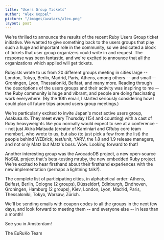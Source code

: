 ```yaml
---
title: "Users Group Tickets"
author: "Alex Koppel"
picture: "/images/avatars/alex.png"
layout: post
---
```

We're thrilled to announce the results of the recent Ruby Users Group ticket initiative.  We wanted to give something back to the users groups that play such a huge and important role in the community, so we dedicated a block of tickets that user group organizers could write in and request.  The response was been fantastic, and we're excited to announce that all the organizations which applied will get tickets.

Rubyists wrote to us from 20 different groups meeting in cities large -- London, Tokyo, Berlin, Madrid, Paris, Athens, among others -- and small -- Groningen, Lyon, Thessaloniki, Belfast, and many more.  Reading through the descriptions of the users groups and their activity was inspiring to me -- the Ruby community is huge and vibrant, and people are doing fascinating work everywhere.  (By the 10th email, I started seriously considering how I could plan all future trips around users group meetings.)

We're particularly excited to invite Japan's most active users group, Asakusa.rb.  They meet every Thursday (154 and counting) with a cast of Ruby heavyweights like you normally would expect to see at a conference -- not just Akira Matsuda (creator of Kaminiari and CRuby core team member), who wrote to us, but also (to just pick a few from the list) the people behind WEBrick, test/unit, YARV, the 1.8 and 1.9 release managers, and not only Matz but Matz's boss.  Wow. Looking forward to that!

Another interesting group was the AvocadoDB project, a new open-source NoSQL project that's beta-testing mruby, the new embedded Ruby project.  We're excited to hear firsthand about their firsthand experiences with the new implementation (perhaps a lightning talk?).

The complete list of participating cities, in alphabetical order: Athens, Belfast, Berlin, Cologne (2 groups), Düsseldorf, Edinburgh, Eindhoven, Groningen, Hamburg (2 groups), Kiev, London, Lyon, Madrid, Paris, Thessaloniki, Tokyo, Warsaw, Zürich.

We'll be sending emails with coupon codes to all the groups in the next few days, and look forward to meeting them -- and everyone else -- in less than a month!

See you in Amsterdam!

The EuRuKo Team
